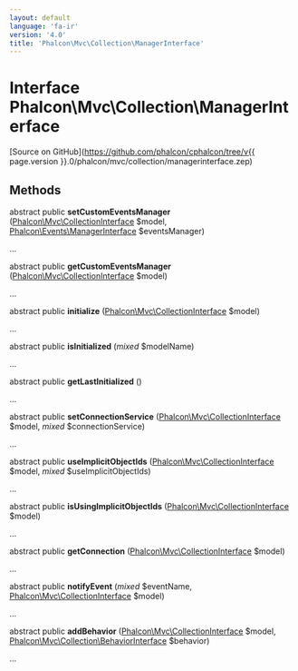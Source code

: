 ```yaml
---
layout: default
language: 'fa-ir'
version: '4.0'
title: 'Phalcon\Mvc\Collection\ManagerInterface'
---
```


# Interface **Phalcon\Mvc\Collection\ManagerInterface**

[Source on GitHub](https://github.com/phalcon/cphalcon/tree/v{{ page.version }}.0/phalcon/mvc/collection/managerinterface.zep)

## Methods

abstract public **setCustomEventsManager** ([Phalcon\Mvc\CollectionInterface](Phalcon_Mvc_CollectionInterface) $model, [Phalcon\Events\ManagerInterface](Phalcon_Events_ManagerInterface) $eventsManager)

...

abstract public **getCustomEventsManager** ([Phalcon\Mvc\CollectionInterface](Phalcon_Mvc_CollectionInterface) $model)

...

abstract public **initialize** ([Phalcon\Mvc\CollectionInterface](Phalcon_Mvc_CollectionInterface) $model)

...

abstract public **isInitialized** (*mixed* $modelName)

...

abstract public **getLastInitialized** ()

...

abstract public **setConnectionService** ([Phalcon\Mvc\CollectionInterface](Phalcon_Mvc_CollectionInterface) $model, *mixed* $connectionService)

...

abstract public **useImplicitObjectIds** ([Phalcon\Mvc\CollectionInterface](Phalcon_Mvc_CollectionInterface) $model, *mixed* $useImplicitObjectIds)

...

abstract public **isUsingImplicitObjectIds** ([Phalcon\Mvc\CollectionInterface](Phalcon_Mvc_CollectionInterface) $model)

...

abstract public **getConnection** ([Phalcon\Mvc\CollectionInterface](Phalcon_Mvc_CollectionInterface) $model)

...

abstract public **notifyEvent** (*mixed* $eventName, [Phalcon\Mvc\CollectionInterface](Phalcon_Mvc_CollectionInterface) $model)

...

abstract public **addBehavior** ([Phalcon\Mvc\CollectionInterface](Phalcon_Mvc_CollectionInterface) $model, [Phalcon\Mvc\Collection\BehaviorInterface](Phalcon_Mvc_Collection_BehaviorInterface) $behavior)

...